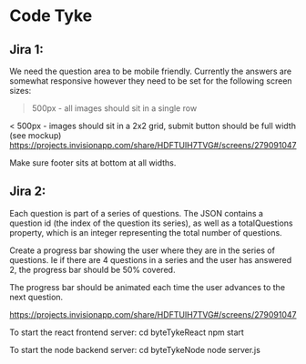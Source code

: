 # Code Tyke

## Jira 1:

We need the question area to be mobile friendly. Currently the answers are somewhat responsive however they need to be set for the following screen sizes:

> 500px - all images should sit in a single row


< 500px - images should sit in a 2x2 grid, submit button should be full width (see mockup)
https://projects.invisionapp.com/share/HDFTUIH7TVG#/screens/279091047

Make sure footer sits at bottom at all widths.


## Jira 2:

Each question is part of a series of questions. The JSON contains a question id (the index of the question its series), as well as a totalQuestions property, which is an integer representing the total number of questions.

Create a progress bar showing the user where they are in the series of questions. Ie if there are 4 questions in a series and the user has answered 2, the progress bar should be 50% covered.

The progress bar should be animated each time the user advances to the next question.

https://projects.invisionapp.com/share/HDFTUIH7TVG#/screens/279091047

To start the react frontend server:
cd byteTykeReact
npm start

To start the node backend server:
cd byteTykeNode
node server.js

